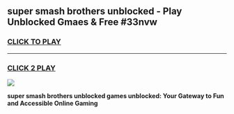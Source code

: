 
## super smash brothers unblocked - Play Unblocked Gmaes & Free #33nvw
<h3>
<a href="https://news.freeplayer.one?title=super_smash_brothers_unblocked&ref=03M">CLICK TO PLAY</a></h3>
<hr>

<h3>
<a href="https://news.freeplayer.one?title=super_smash_brothers_unblocked&ref=03M">CLICK 2 PLAY</a>
  
</h3>

<a href="https://news.freeplayer.one?title=super_smash_brothers_unblocked&ref=03M"><img src="https://clearcache.store/games.png"></a>


**super smash brothers unblocked games unblocked: Your Gateway to Fun and Accessible Online Gaming**
